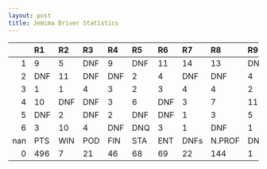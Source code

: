 ```yaml
---
layout: post 
title: Jemima Driver Statistics
--- 
```


|     | R1   | R2   | R3   | R4   | R5   | R6   | R7   | R8     | R9   | R10   | R11   | R12   | Points   | Pos   |
|----:|:-----|:-----|:-----|:-----|:-----|:-----|:-----|:-------|:-----|:------|:------|:------|:---------|:------|
|   1 | 9    | 5    | DNF  | 9    | DNF  | 11   | 14   | 13     | DNF  | 11    | 2     | DNF   | nan      | nan   |
|   2 | DNF  | 11   | DNF  | DNF  | 2    | 4    | DNF  | DNF    | 4    | 1     | 1     | 6     | nan      | nan   |
|   3 | 1    | 1    | 4    | 3    | 2    | 3    | 4    | 4      | 2    | DNF   | 4     | 3     | nan      | nan   |
|   4 | 10   | DNF  | DNF  | 3    | 6    | DNF  | 3    | 7      | 11   | DNF   | 10    | 14    | nan      | nan   |
|   5 | DNF  | 2    | DNF  | 2    | DNF  | DNF  | 1    | 3      | 5    | DNF   | DNF   | 7     | nan      | nan   |
|   6 | 3    | 10   | 4    | DNF  | DNQ  | 3    | 1    | DNF    | 1    | nan   | nan   | nan   | 0.0      | 33.0  |
| nan | PTS  | WIN  | POD  | FIN  | STA  | ENT  | DNFs | N.PROF | DNQ  | %FIN  | PPR   | BST   | CHA      | RNK   |
|   0 | 496  | 7    | 21   | 46   | 68   | 69   | 22   | 144    | 1    | 67.65 | 7.19  | 1     | 1.0      | 5.0   |